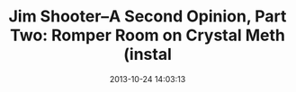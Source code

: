 ---
date: 2013-10-24 14:03:13
link:
  source: pocket
  source_url: https://getpocket.com
  text: 'Jim Shooter–A Second Opinion, Part Two: Romper Room on Crystal Meth (instal'
  url: http://www.hoodedutilitarian.com/2013/10/jim-shooter-a-second-opinion-part-two-romper-room-on-crystal-meth-installment-1/
slug: jim-shooter-a-second-opinion-part-two-romper-room-on-crystal-meth-instal
source: pocket
tags:
- broken-link
- comics
syndicated:
- type: archive.org
  url: https://web.archive.org/web/20131028144636/https://www.hoodedutilitarian.com/2013/10/jim-shooter-a-second-opinion-part-two-romper-room-on-crystal-meth-installment-1/ 
title: 'Jim Shooter–A Second Opinion, Part Two: Romper Room on Crystal Meth (instal'
---